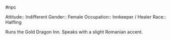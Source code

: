 #npc 

Attitude:: Indifferent
Gender:: Female
Occupation:: Innkeeper / Healer
Race:: Halfling

Runs the Gold Dragon Inn. Speaks with a slight Romanian accent.